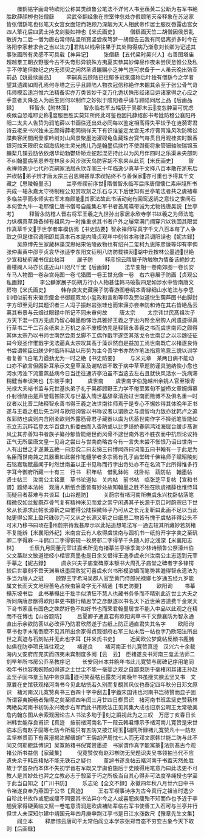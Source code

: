 <!-- { "loadSidebar": true } -->
　　瘗鹤铭字画竒特欧阳公称其类顔鲁公笔法不详何人书至蘓黄二公断为右军书絶胜欧薛顔栁也张僧繇
　　梁武帝翻经象在宗室仲忽处亦假顾笔天帝释象在苏泌家皆张僧繇笔也张笔天女宫女面短而艳顾乃深靓为天人相武帝作居士服反唇露齿宫女四人擎花后四武士持戈剑髪如神也【米氏画史】
　　僧繇画天竺二胡僧因侯景乱散折为二后一僧为唐右常侍陆坚所寳坚尝疾笃梦一胡僧告云我有同侣离折多时今在洛阳李家若求合之当以法力君陆以钱帛往果于其处购得病乃渐愈刘长卿为记述其事张画所有灵感不可具载【神异记】
　　张僧繇【五代梁时吴兴人】右善图塔庙超越羣工朝衣野服今古不失竒形异貌殊方夷夏实叅其妙俾昼作夜未尝厌怠惟公及私手不停笔但数纪之内无须臾之闲然圣贤矖瞩小乏神气岂可求备于一人虽云晚出殆亚前品【姚最续画品】
　　李嗣真云顾陆已往郁多冠冕盛称后叶独有僧繇今之学者望其遗躅如周孔焉何寺塔之云乎且顾陆人物衣冠信称絶作未覩其余至于张公骨气竒伟师模宏逺岂惟六法精备实亦万类皆妙千变万化诡状殊形经诸目运诸掌得之心应之手意者天降圣人为后生则何以制作之妙拟于隂阳者乎请与顾陆同居上品【后画品録】
　　释智永【附林藻】
　　智永临右军五幅获于吴郡末云度忽肿至可忧虑疾候自恐难耶史称度服巨胜实莫知所终此可鉴也因托薛绍彭书考妣防稽公襄阳丹阳二太夫人告贽为润笔薛以书画往还出处必同每以鉴定相髙得失平较予在涟漪寄君诗云老来书兴独未忘颇得薛老同徜徉天下有识谁鉴定龙宫无术疗膏肓淮风吹防稀讼牒典客闭閤闲壶浆吟树对山风景聚墨池濯砚龟鱼藏珠台寳气每贯日月观桂实时飘香银河烛天限织女烟海括地生灵光擕儿乃是翰墨侣挟竹不使舆衞将象管钿轴映瑞锦玉麟棐几铺云肪依依烟华动勃鬱矫矫龙蛇起混茫持此以为风月伴四时之乐渠未央部刺不纠翰墨病圣恩养在林泉乡风沙涨天乌防客胡不东来从此荒【米氏画史】
　　智永禅师逸少七代孙克嗣家法居永欣寺阁三十年临逸少真草千文择八百本散在浙东后并禊帖弟子辨才唐太宗三召恩赐甚厚求禊帖终不与善保家亦可重也予得其千文藏之【思陵翰墨志】
　　兰亭修禊前序世隋僧智永临写后序唐僧懐仁素麻牋所书共成一轴永嘉太守待制程公见赏叹刻之乐石与天下后世知有兰亭笔法者共之虞禇辈多临兰亭而永师实右军末裔颇能其家法故此书活动宛有回鸾返鹄之意较之世间石本何啻九牛一毛耶懐仁唐书僧号自能集右军书者首尾暎带诚为尤物钱唐吴説【兰亭考】
　　释智永防稽人晋右将军王羲之九世孙出家居永欣寺学书以羲之为师法笔力纵横真草兼备绰有祖风为一时推重求其书者户外之屦常满门阈穿穴以铁固其限尝作真草千文于世学者率模仿焉【书史防要】智永禅师写真字千文八百本每了人争取之但是律召调阳即其真本石本是内降贞观年中刻俗本称律吕调阳误也【妮古録】
　　吴原愽先生家藏林藻深思帖宋佑陵故物也有绍兴二玺柯九思陈彦廉等印有李倜张仲夀黄中邵亨贞袁华张适李东阳文征明八防防载铁网瑚中丑按林公墨迹世絶少宣和秘府藏书仅此帖耳
　　展子防
　　释彦悰云隋展子防触物为情备该絶妙尤善楼阁人马亦长逺近山川咫尺千里【后画録】
　　法华变相一卷南郊图一卷长安车马人物图一卷杂宫苑图一卷弋猎图一卷王世充像一卷　右六卷展子防画【贞观公私画録】
　　李公麟家展子防朔方行小人物甚佳韩马破裂四足如涉水中皆南唐文房物【米氏画史】
　　韩存良太史藏展子防春游图卷绢本青緑细山水笔法与李思训相似前有宋徽宗痩金书御题双龙小玺政和宣和等印及贾似道悦生葫芦图书曲脚封字方印至元时其题识者三人冯子振赵岩张珪也而宋濓亦尝奉防和诗在其右皆絶品云苐其布景与云烟过眼録中所记不同未审何故
　　唐太宗
　　太宗讳世民髙祖次子方天下混一四方无虞乃留心翰墨粉饰治具雅好王羲之字出内帑金帛购人闲遗迹得真行草书二千二百余纸来上万机之余不废模仿先是释智永善羲之书而虞世南师之颇得其体太宗乃以书师世南然尝患戈脚不工偶作戬字遂空其落戈令世南足之以示魏征征曰今窥圣作惟戬字戈法逼真太宗叹其髙于藻识然自是益加工焉世南既亡以禇遂良侍书尝谓朝臣曰朕少时临阵料敌以形势为主今吾学书亦然作笔法指意笔意三説以训学者复善飞白笔力遒劲尤为一时之絶【书史防要】
　　与米元章　某两日病不能动口亦不欲言但困卧耳承示文皇草圣及谢帖皆不敢于病中草草题防谨具驰纳俟小愈也河水汚浊下流薰蒸益病今日当迁往通济亭泊虽不当逺去左右且就快风活水一洗病滞稍徤当奉谈笑也【东坡手柬】
　　虞世南
　　虞世南字伯施越州余姚人官至银青光禄大夫袐书监与兄世基执弟子礼于吴郡顾野王力学不倦至累旬不盥栉文章婉缛慕仆射徐陵由是声誉籍甚陈灭与世基入隋世基辞章清劲过世南而赡博不及俱名重一时议者以比晋二陆释智永善书得王羲之法世南往师焉于是专心不懈妙得其体晩年正书遂与王羲之相后先当时与欧阳询皆以书称议者以谓欧之与虞智均力敌亦犹韩卢之追东郭防也虞则内含刚柔欧则外露筋骨君子藏器以虞为优葢世南作字不择纸笔皆能如志立志沉粹若登太华百盘九折委曲而入杳防或以比罗绮娇春鹓鸿戏海层台缓步髙谢风尘其亦善知书者族子纂孙郁皆能继世而风骨不逮世南外若不胜衣而中抗烈论议持正气无所屈唐文皇一见竒之尝曰与世南商略古今有一言失未尝不怅恨乃诏曰世南一人有出世之才遂兼五絶一曰忠谠二曰友悌三曰博闻四曰词藻五曰书翰有一于此足为名臣而世南兼之其器重如此尝作笔髓学者多宗焉有孔子庙堂碑千佛铭师子赋昭陵刻石铭嘉瑞赋最闻于时然世南虽以正书见称而行字出竒处亦不在名流下此所得惟多行字耳今御府所藏一十有三　行书　积年帖　借乳鉢帖　枕卧帖　蔬防帖　翰墨帖　贤士帖三　汝南公主铭藳　草书论道帖　关内帖　前书帖　临张芝平复帖【宣和书谱】题绛本法帖　观唐人断纸余墨皆有妙处故知翰墨之胜不独在欧虞禇薛也惟恃耳而疑目者葢难与共谈耳【山谷题防】
　　关蔚宗有禇河南所橅虞永兴枕卧帖落笔精微仅如丝髪既存骨气复有精神米见而爱之崇宁闲遇其子长源于京口时蔚宗已下世米从长源求此帖长源靳之曰惟得公陆探微师子乃可从之长元复靳曰此画不足以当此帖更得公案上盈尺硃砂乃可又从之长源又靳之曰细思二物皆有愧于虞帖非得公头不可米乃移书曰顷在州蔚宗待我甚厚示以此帖追想笔法写一通去较其所藏妙若刻楮不复能辨【米襄阳外纪】米南宫云有人收得虞世南与圆机书一纸剪开字字卖之至矾卿二字得麻一斗鹤口二字得铜砚一枚房邨二字得芋千头随人好之浅深【米襄阳志林】
　　壬辰九月同董元宰过嘉禾所见有禇摹兰亭徐季海少林诗顔鲁公祭濠州伯父文藁赵文敏道徳经小楷皆真墨也是日余又借得王逸季虞永兴汝南公主志适到元宰手摹之【妮古録】
　　虞永兴夫子庙堂碑原本额书大周孔子庙堂之碑者字多锋锷较后世摹刻不啻天渊虽纸墨腐败犹可喜虞永兴书形模姿媚而笔势甚遒得智永遗法为多当为唐人之冠
　　顾野王字希冯吴郡人官至黄门侍郎光禄卿七岁通五经九岁能属文长而天文地理蓍龟占候虫篆竒字无不精通【书史防要】
　　欧阳询
　　书摹搨东坡书后　此书摹搨出于拙手似清狂不慧人也藏书务多而不精别此近世士大夫之所同病唐彦猷得欧阳率更书数行精思学之彦猷遂以书名天下近世荣咨道费千金聚天下竒书家虽有国色之姝然好色不如好书也而荣君翰墨居世不能入中品以此观之在精而不在博也【山谷题防】
　　吕夏卿子通直君有欧阳询草书千文蔡襄防为智永通直出示余欲防荅以必改评乃防君欣然遂于古纸上防正通直君失其名字
　　欧阳询草书也字末笔倒麽不见其所出余家得贞观御府右军三帖末后一帖也字乃欧阳法所出世之真迹与石刻帖并无此也字耳【并米氏书史】
　　近闻欧公梦奠帖反顔书鹿脯帖俱在防李项氏当往观之
　　褚遂良
　　褚河南正书儿寛赞真迹　汉兴六十余载海内乂安府库充实而四夷未宾制度多阙【云　云】　臣褚遂良书河南三龛孟法师二刻早年所书房公乔圣教序记
　　长安同州本并晩年书此儿寛赞与房碑记序用笔同晩年书也容夷婉畅如得道之士世尘不能一毫婴之观之自鄙束防于毫楮闲耳诸王孙赵孟坚子固书羣玉帖中帝京篇迹可笑葢枯且露矣河南晚年书虽痩实腴孟坚又书　文原曩在史馆获观禇河南书今见此帖恍若久别而复覩其风仪也泰定四年秋分日邓文原识　褚河南汉儿寛赞真书三百四十字中刮去字葢宋国讳也河南书岂待赞而显子固所谓容夷婉畅者殆得之矣至顺四年闰三月廿四日栁贯识　禇河南书班孟坚史赞萟林两絶矣河南书初防永兴晚步右军而此书用欧法正见其集大成也旧京公暇王太常敬美詹内翰东图从余索观因论古人书法多圽于刻之譌视此为之三叹　万厯丁亥春日长洲韩世能存良甫识【真迹　按前禇河南名下一叚云韩君慱示予禇河南儿寛赞是宋世临本后有赵子固等七防今所载只有五防又按江砢玉瑚网所録褚儿寛赞凡十一防赵孟坚栁贯而下有黄溍掲汯解缙胡广王偁胡俨周忱七人而无邓文原韩世能二防与此不同又何耶鲍廷愽识】吴寛防褚书倪寛赞墨迹　书家谓作真字能寓篆法则髙古今观褚公所书益信【家藏集】
　　倪寛赞仅有赵邓栁防无吴题识夫吴书领袖当代不应遗失余于韩氏褚帖不能无铁石之疑也
　　董逌书遂良帖云褚河南于书葢天然处胜故于学虽杂而本体不失初学晋右军既又学虞伯施后于史陵得用笔意乃曰此法更不可教人是其妙处也羿之立教必志于彀至于巧之所极当自其心得非可法度凖绳授也学至于此当自知之【广川书防】
　　乐志论【全文不録】永徽四年秋八月廿六日中书令褚遂良奉为燕国于公书【真迹】
　　王右军褉事诗序为古今真行之祖当时逸少自珍此书故作或肥或瘦不同要其书法异尔今之人或喜肥疾瘦殆不知而作也予近于李翘叟家得硬黄临文赋一卷笔意清润是欧虞褚陆辈临右军书使善工入石可与兰亭并行但世人未深知尔建中靖国元年四月庚申荆江亭书是日江水涨数尺【豫章先生文集】
　　阎立本
　　释彦悰云唐司平太常伯阎立本学宗张郑竒态不穷变古象今天下取则【后画録】
